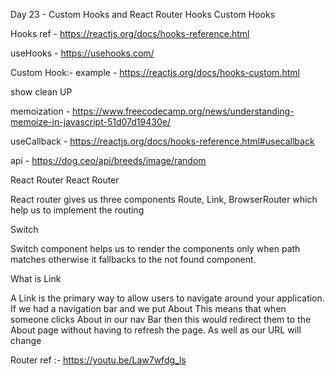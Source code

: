 Day 23 - Custom Hooks and React Router
Hooks
Custom Hooks

Hooks ref - https://reactjs.org/docs/hooks-reference.html

useHooks - https://usehooks.com/

Custom Hook:- example - https://reactjs.org/docs/hooks-custom.html

show clean UP

memoization - https://www.freecodecamp.org/news/understanding-memoize-in-javascript-51d07d19430e/

useCallback - https://reactjs.org/docs/hooks-reference.html#usecallback

api - https://dog.ceo/api/breeds/image/random



React Router
React Router

React router gives us three components Route, Link, BrowserRouter which help us to implement the routing

Switch

Switch component helps us to render the components only when path matches otherwise it fallbacks to the not found component.

What is Link

A Link is the primary way to allow users to navigate around your application. If we had a navigation bar and we put About This means that when someone clicks About in our nav Bar then this would redirect them to the About page without having to refresh the page. As well as our URL will change

Router ref :- https://youtu.be/Law7wfdg_ls

